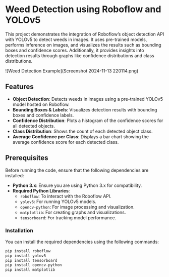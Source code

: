 # Weed Detection using Roboflow and YOLOv5

This project demonstrates the integration of Roboflow’s object detection API with YOLOv5 to detect weeds in images. It uses pre-trained models, performs inference on images, and visualizes the results such as bounding boxes and confidence scores. Additionally, it provides insights into detection results through graphs like confidence distributions and class distributions.

![Weed Detection Example](Screenshot 2024-11-13 220114.png) <!-- Replace with actual image path -->

## Features

- **Object Detection**: Detects weeds in images using a pre-trained YOLOv5 model hosted on Roboflow.
- **Bounding Boxes & Labels**: Visualizes detection results with bounding boxes and confidence labels.
- **Confidence Distribution**: Plots a histogram of the confidence scores for all detected objects.
- **Class Distribution**: Shows the count of each detected object class.
- **Average Confidence per Class**: Displays a bar chart showing the average confidence score for each detected class.

## Prerequisites

Before running the code, ensure that the following dependencies are installed:

- **Python 3.x**: Ensure you are using Python 3.x for compatibility.
- **Required Python Libraries**:
  - `roboflow`: To interact with the Roboflow API.
  - `yolov5`: For running YOLOv5 models.
  - `opencv-python`: For image processing and visualization.
  - `matplotlib`: For creating graphs and visualizations.
  - `tensorboard`: For tracking model performance.

### Installation

You can install the required dependencies using the following commands:

```bash
pip install roboflow
pip install yolov5
pip install tensorboard
pip install opencv-python
pip install matplotlib
